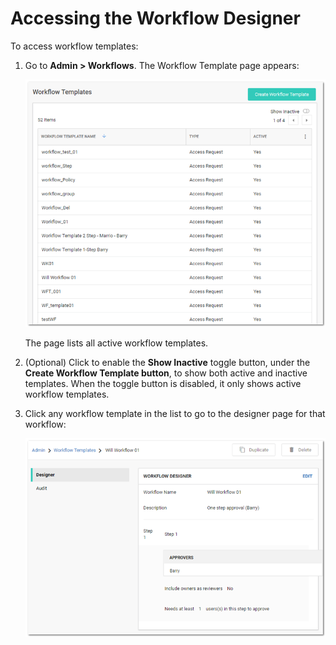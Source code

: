 [title]: # (Accessing the Workflow Designer)
[tags]: # (Workflow)
[priority]: # (10)

# Accessing the Workflow Designer

To access workflow templates:

1. Go to **Admin > Workflows**. The Workflow Template page appears:

   ![1556292201719](images/1556292201719.png)

   The page lists all active workflow templates.

1. (Optional) Click to enable the **Show Inactive** toggle button, under the **Create Workflow Template button**, to show both active and inactive templates. When the toggle button is disabled, it only shows active workflow templates.

1. Click any workflow template in the list to go to the designer page for that workflow:

   ![1556292350301](images/1556292350301.png)
